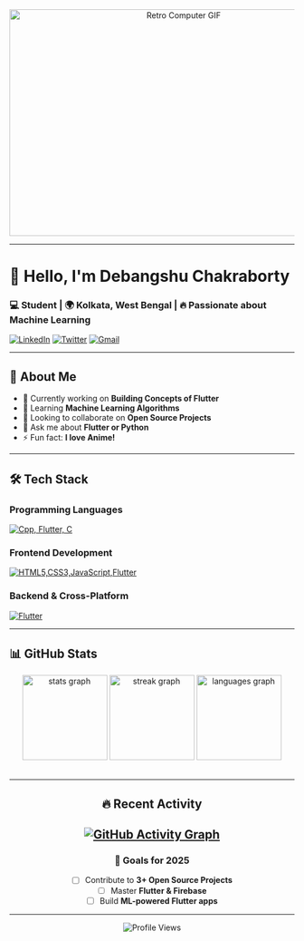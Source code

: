 <div align="center">
 <img src="https://64.media.tumblr.com/c70e8fcdf61a132a873f99db163896a2/tumblr_o48ggtdpJA1sfmahro1_400.gif" height= "400" width="600" alt="Retro Computer GIF"/>
</div>

---

# 👋 Hello, I'm Debangshu Chakraborty  
### **💻 Student | 🌍 Kolkata, West Bengal | 🔥 Passionate about Machine Learning**  

[![LinkedIn](https://img.shields.io/badge/LinkedIn-0077B5?style=for-the-badge&logo=linkedin&logoColor=white)](https://www.linkedin.com/in/debangshu-chakraborty-4b7714218/)
[![Twitter](https://img.shields.io/badge/Twitter-1DA1F2?style=for-the-badge&logo=twitter&logoColor=white)](https://twitter.com/_debangshu2k5)
[![Gmail](https://img.shields.io/badge/Gmail-D14836?style=for-the-badge&logo=gmail&logoColor=white)](mailto:chakrabortydebangshu8@gmail.com)

---

## **🚀 About Me**  
- 🔭 Currently working on **Building Concepts of Flutter**  
- 🌱 Learning **Machine Learning Algorithms**  
- 👯 Looking to collaborate on **Open Source Projects**  
- 💬 Ask me about **Flutter or Python**  
- ⚡ Fun fact: **I love Anime!**  

---

## **🛠️ Tech Stack**  

### **Programming Languages**  
[![Cpp, Flutter, C](https://skillicons.dev/icons?i=cpp,flutter,c)](https://skillicons.dev)

### **Frontend Development**  
[![HTML5,CSS3,JavaScript,Flutter](https://skillicons.dev/icons?i=html,css,js,flutter)](https://skillicons.dev)

### **Backend & Cross-Platform**  
[![Flutter](https://skillicons.dev/icons?i=flutter)](https://skillicons.dev)

---

## **📊 GitHub Stats**  

<div align="center">
  <img src="https://github-readme-stats.vercel.app/api?username=debangshuc&hide_title=false&hide_rank=false&show_icons=true&include_all_commits=false&count_private=true&disable_animations=false&theme=dracula&locale=en&hide_border=false" height="150" alt="stats graph"  />
  <img src="https://streak-stats.demolab.com?user=debangshuc&locale=en&mode=daily&theme=dracula&hide_border=false&border_radius=5" height="150" alt="streak graph"  />
  <img src="https://github-readme-stats.vercel.app/api/top-langs?username=debangshuc&locale=en&hide_title=false&layout=compact&card_width=320&langs_count=5&theme=dracula&hide_border=false" height="150" alt="languages graph"  />
<br>
<br>
</a>

---

## **🔥 Recent Activity**  
[![GitHub Activity Graph](https://github-readme-activity-graph.vercel.app/graph?username=debangshuc&theme=react-dark&hide_border=true)](https://github.com/debangshuc)
---

### **🎯 Goals for 2025**  
- [ ] Contribute to **3+ Open Source Projects**  
- [ ] Master **Flutter & Firebase**  
- [ ] Build **ML-powered Flutter apps**  

---

<div align="center">
  <img src="https://komarev.com/ghpvc/?username=debangshuc&label=Profile%20Views&color=blueviolet" alt="Profile Views"/>
</div>
